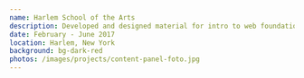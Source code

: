 ```yaml
---
name: Harlem School of the Arts
description: Developed and designed material for intro to web foundations course for students
date: February - June 2017
location: Harlem, New York
background: bg-dark-red
photos: /images/projects/content-panel-foto.jpg
---
```

